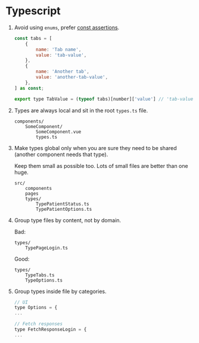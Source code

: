 # Typescript

1. Avoid using `enums`, prefer [const assertions](https://www.typescriptlang.org/docs/handbook/typescript-in-5-minutes-func.html#readonly-and-const).
    ```javascript
    const tabs = [
        {
            name: 'Tab name',
            value: 'tab-value',
        },
        {
            name: 'Another tab',
            value: 'another-tab-value',
        },
    ] as const;

    export type TabValue = (typeof tabs)[number]['value'] // 'tab-value' | 'another-tab-value'
    ```

2. Types are always local and sit in the root `types.ts` file.
    ```
    components/
        SomeComponent/
            SomeComponent.vue
            types.ts
    ```

3. Make types global only when you are sure they need to be shared (another component needs that type).

    Keep them small as possible too. Lots of small files are better than one huge.
    ```
    src/
        components
        pages
        types/
            TypePatientStatus.ts
            TypePatientOptions.ts
    ```

4. Group type files by content, not by domain.

    Bad:
    ```
    types/
        TypePageLogin.ts
    ```

    Good:
    ```
    types/
        TypeTabs.ts
        TypeOptions.ts
    ```

5. Group types inside file by categories.
    ```javascript
    // UI
    type Options = {
    ...

    // Fetch responses
    type FetchResponseLogin = {
    ...
    ```
